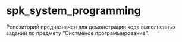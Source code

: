 # spk_system_programming
Репозиторий предназначен для демонстрации кода выполненных заданий по предмету "Систменое программирование".
